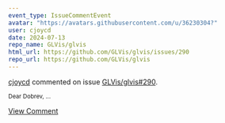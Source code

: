 ```yaml
---
event_type: IssueCommentEvent
avatar: "https://avatars.githubusercontent.com/u/36230304?"
user: cjoycd
date: 2024-07-13
repo_name: GLVis/glvis
html_url: https://github.com/GLVis/glvis/issues/290
repo_url: https://github.com/GLVis/glvis
---
```


<a href='https://github.com/cjoycd' target='_blank'>cjoycd</a> commented on issue <a href='https://github.com/GLVis/glvis/issues/290' target='_blank'>GLVis/glvis#290</a>.

<small>Dear Dobrev,...</small>

<a href='https://github.com/GLVis/glvis/issues/290' target='_blank'>View Comment</a>